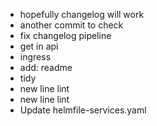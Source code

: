 - hopefully changelog will work
- another commit to check
- fix changelog pipeline
- get in api
- ingress
- add: readme
- tidy
- new line lint
- new line lint
- Update helmfile-services.yaml